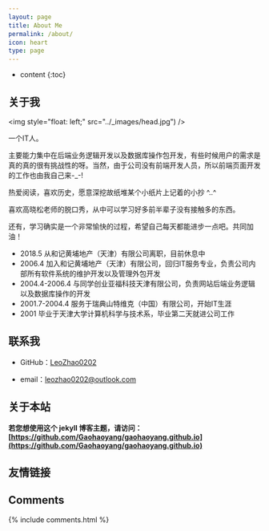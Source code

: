```yaml
---
layout: page
title: About Me
permalink: /about/
icon: heart
type: page
---
```


* content
{:toc}

## 关于我



<img style="float: left;" src="../_images/head.jpg") />

一个IT人。

主要能力集中在后端业务逻辑开发以及数据库操作包开发，有些时候用户的需求是真的真的很有挑战性的呀。当然，由于公司没有前端开发人员，所以前端页面开发的工作也由我自己来-_-! 

热爱阅读，喜欢历史，愿意深挖故纸堆某个小纸片上记着的小抄 ^..^

喜欢高晓松老师的脱口秀，从中可以学习好多前半辈子没有接触多的东西。

还有，学习确实是一个非常愉快的过程，希望自己每天都能进步一点吧。共同加油！

* 2018.5 从和记黄埔地产（天津）有限公司离职，目前休息中
* 2006.4 加入和记黄埔地产（天津）有限公司，回归IT服务专业，负责公司内部所有软件系统的维护开发以及管理外包开发
* 2004.4-2006.4 与同学创业亚福科技天津有限公司，负责网站后端业务逻辑以及数据库操作的开发
* 2001.7-2004.4 服务于瑞典山特维克（中国）有限公司，开始IT生涯 
* 2001 毕业于天津大学计算机科学与技术系，毕业第二天就进公司工作

## 联系我

* GitHub：[LeoZhao0202](https://leozhao0202.github.io)

* email：leozhao0202@outlook.com

  

## 关于本站

**若您想使用这个 jekyll 博客主题，请访问：[https://github.com/Gaohaoyang/gaohaoyang.github.io](https://github.com/Gaohaoyang/gaohaoyang.github.io)**



## 友情链接



## Comments

{% include comments.html %}
